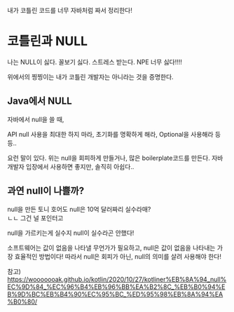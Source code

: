 내가 코틀린 코드를 너무 자바처럼 짜서 정리한다!

# 코틀린과 NULL
나는 NULL이 싫다. 꼴보기 싫다. 스트레스 받는다. NPE 너무 싫다!!!!

위에서의 찡찡이는 내가 코틀린 개발자는 아니라는 것을 증명한다.

## Java에서 NULL
자바에서 null을 쓸 때,

API null 사용을 최대한 하지 마라, 초기화를 명확하게 해라, Optional을 사용해라 등등..

요런 말이 있다. 위는 null을 회피하게 만들거나, 많은 boilerplate코드를 만든다. 자바 개발자 입장에서 사용하면 좋지만, 솔직히 아쉽다..


## 과연 null이 나쁠까?

null을 만든 토니 호어도 null은 10억 달러짜리 실수라매?<br/>
ㄴㄴ 그건 널 포인터고

null을 가르키는게 실수지 null이 실수라곤 안했다! 

소프트웨어는 값이 없음을 나타낼 무언가가 필요하고, null은 값이 없음을 나타내는 가장 효율적인 방법이다! 따라서 null은 회피가 아닌, null의 의미를 살려 사용해야 한다!





참고) <br/>
https://wooooooak.github.io/kotlin/2020/10/27/kotliner%EB%8A%94_null%EC%9D%84_%EC%96%B4%EB%96%BB%EA%B2%8C_%EB%B0%94%EB%9D%BC%EB%B4%90%EC%95%BC_%ED%95%98%EB%8A%94%EA%B0%80/

